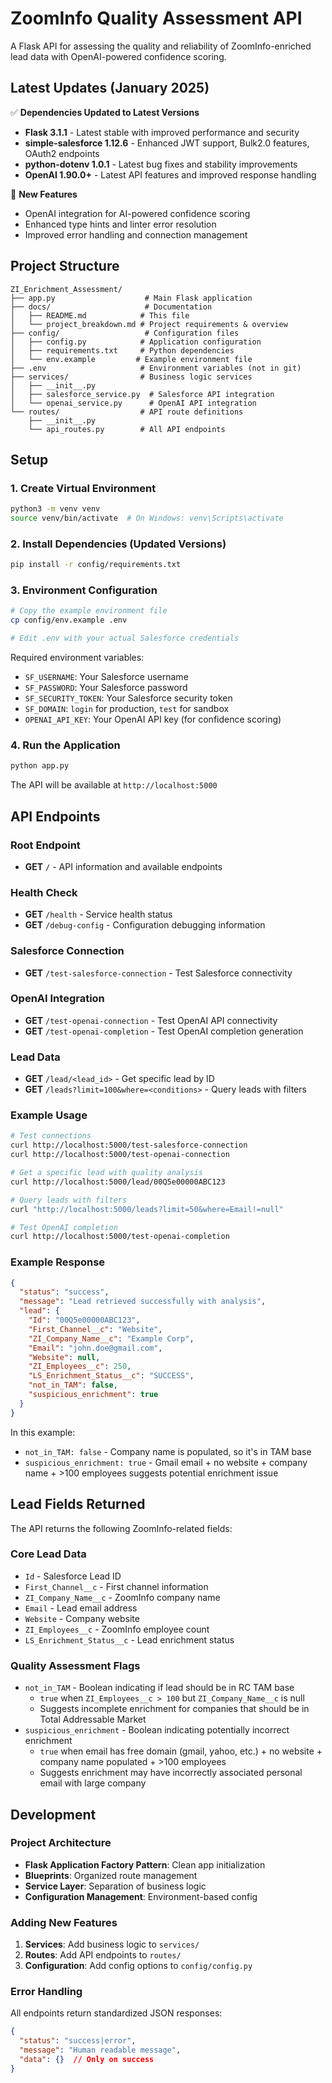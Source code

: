 # ZoomInfo Quality Assessment API

A Flask API for assessing the quality and reliability of ZoomInfo-enriched lead data with OpenAI-powered confidence scoring.

## Latest Updates (January 2025)

✅ **Dependencies Updated to Latest Versions**
- **Flask 3.1.1** - Latest stable with improved performance and security
- **simple-salesforce 1.12.6** - Enhanced JWT support, Bulk2.0 features, OAuth2 endpoints
- **python-dotenv 1.0.1** - Latest bug fixes and stability improvements
- **OpenAI 1.90.0+** - Latest API features and improved response handling

🚀 **New Features**
- OpenAI integration for AI-powered confidence scoring
- Enhanced type hints and linter error resolution
- Improved error handling and connection management

## Project Structure

```
ZI_Enrichment_Assessment/
├── app.py                    # Main Flask application
├── docs/                     # Documentation
│   ├── README.md            # This file
│   └── project_breakdown.md # Project requirements & overview
├── config/                   # Configuration files
│   ├── config.py            # Application configuration
│   ├── requirements.txt     # Python dependencies
│   └── env.example         # Example environment file
├── .env                     # Environment variables (not in git)
├── services/                # Business logic services
│   ├── __init__.py
│   ├── salesforce_service.py  # Salesforce API integration
│   └── openai_service.py      # OpenAI API integration
└── routes/                  # API route definitions
    ├── __init__.py
    └── api_routes.py        # All API endpoints
```

## Setup

### 1. Create Virtual Environment
```bash
python3 -m venv venv
source venv/bin/activate  # On Windows: venv\Scripts\activate
```

### 2. Install Dependencies (Updated Versions)
```bash
pip install -r config/requirements.txt
```

### 3. Environment Configuration
```bash
# Copy the example environment file
cp config/env.example .env

# Edit .env with your actual Salesforce credentials
```

Required environment variables:
- `SF_USERNAME`: Your Salesforce username
- `SF_PASSWORD`: Your Salesforce password  
- `SF_SECURITY_TOKEN`: Your Salesforce security token
- `SF_DOMAIN`: `login` for production, `test` for sandbox
- `OPENAI_API_KEY`: Your OpenAI API key (for confidence scoring)

### 4. Run the Application
```bash
python app.py
```

The API will be available at `http://localhost:5000`

## API Endpoints

### Root Endpoint
- **GET** `/` - API information and available endpoints

### Health Check
- **GET** `/health` - Service health status
- **GET** `/debug-config` - Configuration debugging information

### Salesforce Connection
- **GET** `/test-salesforce-connection` - Test Salesforce connectivity

### OpenAI Integration
- **GET** `/test-openai-connection` - Test OpenAI API connectivity
- **GET** `/test-openai-completion` - Test OpenAI completion generation

### Lead Data
- **GET** `/lead/<lead_id>` - Get specific lead by ID
- **GET** `/leads?limit=100&where=<conditions>` - Query leads with filters

### Example Usage

```bash
# Test connections
curl http://localhost:5000/test-salesforce-connection
curl http://localhost:5000/test-openai-connection

# Get a specific lead with quality analysis
curl http://localhost:5000/lead/00Q5e00000ABC123

# Query leads with filters
curl "http://localhost:5000/leads?limit=50&where=Email!=null"

# Test OpenAI completion
curl http://localhost:5000/test-openai-completion
```

### Example Response

```json
{
  "status": "success",
  "message": "Lead retrieved successfully with analysis",
  "lead": {
    "Id": "00Q5e00000ABC123",
    "First_Channel__c": "Website",
    "ZI_Company_Name__c": "Example Corp",
    "Email": "john.doe@gmail.com",
    "Website": null,
    "ZI_Employees__c": 250,
    "LS_Enrichment_Status__c": "SUCCESS",
    "not_in_TAM": false,
    "suspicious_enrichment": true
  }
}
```

In this example:
- `not_in_TAM: false` - Company name is populated, so it's in TAM base
- `suspicious_enrichment: true` - Gmail email + no website + company name + >100 employees suggests potential enrichment issue

## Lead Fields Returned

The API returns the following ZoomInfo-related fields:

### **Core Lead Data**
- `Id` - Salesforce Lead ID
- `First_Channel__c` - First channel information
- `ZI_Company_Name__c` - ZoomInfo company name
- `Email` - Lead email address
- `Website` - Company website
- `ZI_Employees__c` - ZoomInfo employee count
- `LS_Enrichment_Status__c` - Lead enrichment status

### **Quality Assessment Flags**
- `not_in_TAM` - Boolean indicating if lead should be in RC TAM base
  - `true` when `ZI_Employees__c > 100` but `ZI_Company_Name__c` is null
  - Suggests incomplete enrichment for companies that should be in Total Addressable Market
- `suspicious_enrichment` - Boolean indicating potentially incorrect enrichment
  - `true` when email has free domain (gmail, yahoo, etc.) + no website + company name populated + >100 employees
  - Suggests enrichment may have incorrectly associated personal email with large company

## Development

### Project Architecture
- **Flask Application Factory Pattern**: Clean app initialization
- **Blueprints**: Organized route management
- **Service Layer**: Separation of business logic
- **Configuration Management**: Environment-based config

### Adding New Features
1. **Services**: Add business logic to `services/`
2. **Routes**: Add API endpoints to `routes/`
3. **Configuration**: Add config options to `config/config.py`

### Error Handling
All endpoints return standardized JSON responses:
```json
{
  "status": "success|error",
  "message": "Human readable message",
  "data": {}  // Only on success
}
``` 